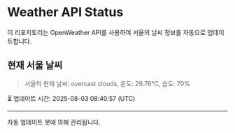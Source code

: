 
# Weather API Status

이 리포지토리는 OpenWeather API를 사용하여 서울의 날씨 정보를 자동으로 업데이트합니다.

## 현재 서울 날씨
> 서울의 현재 날씨: overcast clouds, 온도: 29.76°C, 습도: 70%

⏳ 업데이트 시간: 2025-08-03 08:40:57 (UTC)

---
자동 업데이트 봇에 의해 관리됩니다.
